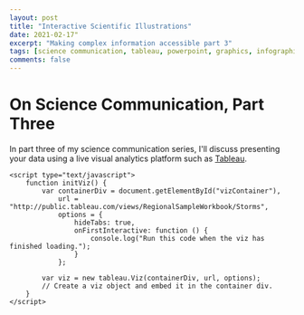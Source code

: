 ```yaml
---
layout: post
title: "Interactive Scientific Illustrations"
date: 2021-02-17"
excerpt: "Making complex information accessible part 3"
tags: [science communication, tableau, powerpoint, graphics, infographics]
comments: false
---
```

On Science Communication, Part Three
=======================
In part three of my science communication series, I'll discuss presenting your data using a live visual analytics platform such as [Tableau](https://www.tableau.com/products/desktop).


<script type="text/javascript"
	    src="https://public.tableau.com/javascripts/api/tableau-2.min.js"></script>
    <script type="text/javascript">
        function initViz() {
            var containerDiv = document.getElementById("vizContainer"),
                url = "http://public.tableau.com/views/RegionalSampleWorkbook/Storms",
                options = {
                    hideTabs: true,
                    onFirstInteractive: function () {
                        console.log("Run this code when the viz has finished loading.");
                    }
                };

            var viz = new tableau.Viz(containerDiv, url, options);
            // Create a viz object and embed it in the container div.
        }
    </script>

<body onload="initViz();">
    <div id="vizContainer" style="width:800px; height:700px;"></div>
</body>

